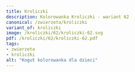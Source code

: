 ```yaml
---
title: Kroliczki
description: Kolorowanka Kroliczki - wariant 62
canonical: /zwierzeta/kroliczki
variant_of: kroliczki
image: /kroliczki/62/kroliczki-62.svg
pdf: /kroliczki/62/kroliczki-62.pdf
tags:
- zwierzeta
- kroliczki
alt: "Kogut kolorowanka dla dzieci"
---
```

